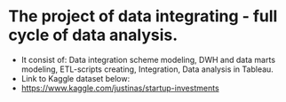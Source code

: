# The project of data integrating - full cycle of data analysis.
- It consist of: Data integration scheme modeling, DWH and data marts modeling, ETL-scripts creating, Integration, Data analysis in Tableau.
- Link to Kaggle dataset below:
- https://www.kaggle.com/justinas/startup-investments
 
 
